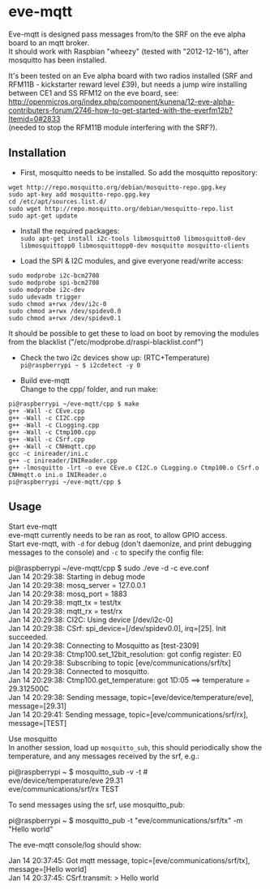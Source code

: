eve-mqtt  
========  
Eve-mqtt is designed pass messages from/to the SRF on the eve alpha board to an mqtt broker.  
It should work with Raspbian "wheezy" (tested with "2012-12-16"), after mosquitto has been installed.  
  
It's been tested on an Eve alpha board with two radios installed (SRF and RFM11B - kickstarter reward level £39), but needs a jump wire installing between CE1 and SS RFM12 on the eve board, see:  
http://openmicros.org/index.php/component/kunena/12-eve-alpha-contributers-forum/2746-how-to-get-started-with-the-everfm12b?Itemid=0#2833  
(needed to stop the RFM11B module interfering with the SRF?).  
  
Installation  
------------  
* First, mosquitto needs to be installed. So add the mosquitto repository:  
``` 
wget http://repo.mosquitto.org/debian/mosquitto-repo.gpg.key  
sudo apt-key add mosquitto-repo.gpg.key  
cd /etc/apt/sources.list.d/  
sudo wget http://repo.mosquitto.org/debian/mosquitto-repo.list  
sudo apt-get update  
```
  
* Install the required packages:  
`sudo apt-get install i2c-tools libmosquitto0 libmosquitto0-dev libmosquittopp0 libmosquittopp0-dev mosquitto mosquitto-clients`  
  
* Load the SPI & I2C modules, and give everyone read/write access:  
``` 
sudo modprobe i2c-bcm2708  
sudo modprobe spi-bcm2708  
sudo modprobe i2c-dev  
sudo udevadm trigger  
sudo chmod a+rwx /dev/i2c-0  
sudo chmod a+rwx /dev/spidev0.0  
sudo chmod a+rwx /dev/spidev0.1  
```
It should be possible to get these to load on boot by removing the modules from the blacklist ("/etc/modprobe.d/raspi-blacklist.conf")  
  
* Check the two i2c devices show up: (RTC+Temperature)  
`pi@raspberrypi ~ $ i2cdetect -y 0`  
  
* Build eve-mqtt  
Change to the cpp/ folder, and run make:
```  
pi@raspberrypi ~/eve-mqtt/cpp $ make  
g++ -Wall -c CEve.cpp  
g++ -Wall -c CI2C.cpp  
g++ -Wall -c CLogging.cpp  
g++ -Wall -c Ctmp100.cpp  
g++ -Wall -c CSrf.cpp  
g++ -Wall -c CNHmqtt.cpp  
gcc -c inireader/ini.c  
g++ -c inireader/INIReader.cpp  
g++ -lmosquitto -lrt -o eve CEve.o CI2C.o CLogging.o Ctmp100.o CSrf.o CNHmqtt.o ini.o INIReader.o  
pi@raspberrypi ~/eve-mqtt/cpp $  
```  
  
Usage  
-----  
Start eve-mqtt  
eve-mqtt currently needs to be ran as root, to allow GPIO access.  
Start eve-mqtt, with `-d` for debug (don't daemonize, and print debugging messages to the console) and `-c` to specify the config file:
 
pi@raspberrypi ~/eve-mqtt/cpp $ sudo ./eve -d -c eve.conf  
Jan 14 20:29:38: Starting in debug mode  
Jan 14 20:29:38: mosq_server = 127.0.0.1  
Jan 14 20:29:38: mosq_port = 1883  
Jan 14 20:29:38: mqtt_tx = test/tx  
Jan 14 20:29:38: mqtt_rx = test/rx  
Jan 14 20:29:38: CI2C: Using device [/dev/i2c-0]  
Jan 14 20:29:38: CSrf: spi_device=[/dev/spidev0.0], irq=[25]. Init succeeded.  
Jan 14 20:29:38: Connecting to Mosquitto as [test-2309]  
Jan 14 20:29:38: Ctmp100.set_12bit_resolution: got config register: E0  
Jan 14 20:29:38: Subscribing to topic [eve/communications/srf/tx]  
Jan 14 20:29:38: Connected to mosquitto.  
Jan 14 20:29:38: Ctmp100.get_temperature: got 1D:05 ==> temperature = 29.312500C  
Jan 14 20:29:38: Sending message, topic=[eve/device/temperature/eve], message=[29.31]  
Jan 14 20:29:41: Sending message, topic=[eve/communications/srf/rx], message=[TEST]  
  
Use mosquitto  
In another session, load up `mosquitto_sub`, this should periodically show the temperature, and any messages received by the srf, e.g.:  

pi@raspberrypi ~ $ mosquitto_sub -v -t \#  
eve/device/temperature/eve 29.31  
eve/communications/srf/rx TEST  

To send messages using the srf, use mosquitto_pub:  

pi@raspberrypi ~ $ mosquitto_pub -t "eve/communications/srf/tx" -m "Hello world"  

The eve-mqtt console/log should show:  

Jan 14 20:37:45: Got mqtt message, topic=[eve/communications/srf/tx], message=[Hello world]  
Jan 14 20:37:45: CSrf.transmit: > Hello world  

  
